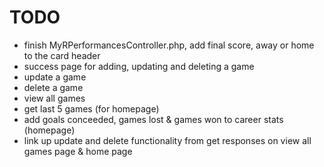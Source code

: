 # TODO
- finish MyRPerformancesController.php, add final score, away or home to the card header
- success page for adding, updating and deleting a game
- update a game
- delete a game
- view all games
- get last 5 games (for homepage)
- add goals conceeded, games lost & games won to career stats (homepage)
- link up update and delete functionality from get responses on view all games page & home page